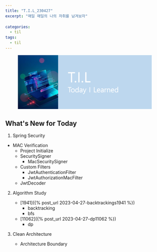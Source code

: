 ```yaml
---
title: "T.I.L_230427"
excerpt: "매일 매일의 나의 자취를 남겨보자"

categories:
  - til
tags:
  - til
---
```

<figure>
    <img src="/assets/images/til_image.png">
</figure>

## What's New for  Today   

1. Spring Security
  - MAC Verification
    - Project Initialize
    - SecuritySigner
        - MacSecuritySigner
    - Custom Filters
        - JwtAuthenticationFilter
        - JwtAuthorizationMacFilter
    - JwtDecoder

2. Algorithm Study
    - [1941]({% post_url 2023-04-27-backtrackings1941 %})
        - backtracking
        - bfs
    - [11062]({% post_url 2023-04-27-dp11062 %})
        - dp

3. Clean Architecture
    - Architecture Boundary